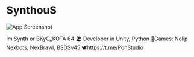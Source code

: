 
# SynthouS

![App Screenshot](https://cdn.discordapp.com/attachments/1040973773924479038/1041015029031510086/5b73020c81a61fda7fa375d12908b41f.jpg)

Im Synth or BKyC_KOTA 64
🏖️ Developer in Unity, Python
🍁Games: Nolip Nexbots, NexBrawl, BSDSv45
🕊️https://t.me/PonStudio 
